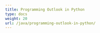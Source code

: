 ```yaml
---
title: Programming Outlook in Python
type: docs
weight: 20
url: /java/programming-outlook-in-python/
---
```

